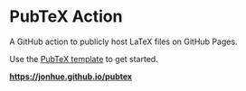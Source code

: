 # PubTeX Action

A GitHub action to publicly host LaTeX files on GitHub Pages.

Use the [PubTeX template](https://github.com/jonhue/pubtex) to get started.

**https://jonhue.github.io/pubtex**
